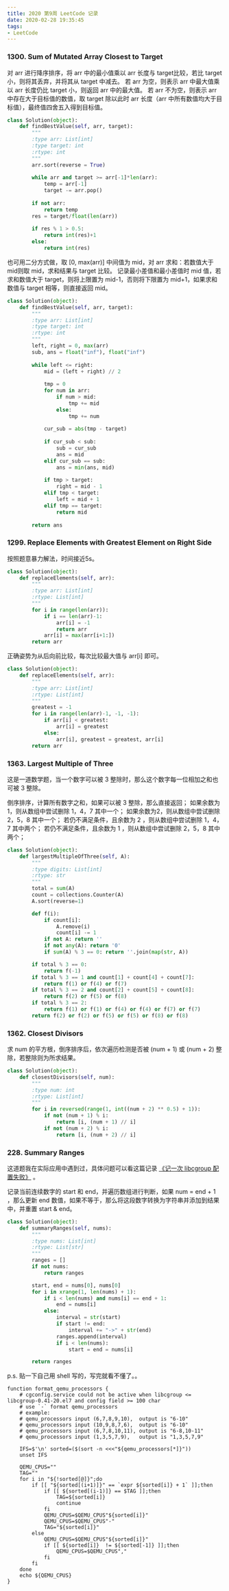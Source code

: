```yaml
---
title: 2020 第9周 LeetCode 记录
date: 2020-02-28 19:35:45
tags:
- LeetCode
---
```



### 1300. Sum of Mutated Array Closest to Target

对 arr 进行降序排序，将 arr 中的最小值乘以 arr 长度与 target比较，若比 target 小，则将其丢弃，并将其从 target 中减去。
若 arr 为空，则表示 arr 中最大值乘以 arr 长度仍比 target 小，则返回 arr 中的最大值。
若 arr 不为空，则表示 arr 中存在大于目标值的数值，取 target 除以此时 arr 长度（arr 中所有数值均大于目标值），最终值四舍五入得到目标值。

```python
class Solution(object):
    def findBestValue(self, arr, target):
        """
        :type arr: List[int]
        :type target: int
        :rtype: int
        """
        arr.sort(reverse = True)
        
        while arr and target >= arr[-1]*len(arr):
            temp = arr[-1]
            target -= arr.pop()
        
        if not arr:
            return temp
        res = target/float(len(arr))
        
        if res % 1 > 0.5:
            return int(res)+1
        else:
            return int(res)
```

也可用二分方式做，取 [0, max(arr)] 中间值为 mid，对 arr 求和：若数值大于 mid则取 mid，求和结果与 target 比较。
记录最小差值和最小差值时 mid 值，若求和数值大于 target，则将上限置为 mid-1，否则将下限置为 mid+1，如果求和数值与 target 相等，则直接返回 mid。


```python
class Solution(object):
    def findBestValue(self, arr, target):
        """
        :type arr: List[int]
        :type target: int
        :rtype: int
        """
        left, right = 0, max(arr)
        sub, ans = float("inf"), float("inf")
        
        while left <= right:
            mid = (left + right) // 2
            
            tmp = 0 
            for num in arr:
                if num > mid:
                    tmp += mid
                else:
                    tmp += num
            
            cur_sub = abs(tmp - target)
 
            if cur_sub < sub:
                sub = cur_sub
                ans = mid
            elif cur_sub == sub:
                ans = min(ans, mid)
 
            if tmp > target:
                right = mid - 1
            elif tmp < target:
                left = mid + 1
            elif tmp == target:
                return mid
                
        return ans
```


### 1299. Replace Elements with Greatest Element on Right Side

按照题意暴力解法，时间接近5s。

```python
class Solution(object):
    def replaceElements(self, arr):
        """
        :type arr: List[int]
        :rtype: List[int]
        """
        for i in range(len(arr)):
            if i == len(arr)-1:
                arr[i] = -1
                return arr
            arr[i] = max(arr[i+1:])
        return arr
```

正确姿势为从后向前比较，每次比较最大值与 arr[i] 即可。

```python
class Solution(object):
    def replaceElements(self, arr):
        """
        :type arr: List[int]
        :rtype: List[int]
        """
        greatest = -1
        for i in range(len(arr)-1, -1, -1):
            if arr[i] < greatest:
                arr[i] = greatest
            else:
                arr[i], greatest = greatest, arr[i]
        return arr
```

### 1363. Largest Multiple of Three

这是一道数学题，当一个数字可以被 3 整除时，那么这个数字每一位相加之和也可被 3 整除。

倒序排序，计算所有数字之和，如果可以被 3 整除，那么直接返回；
如果余数为1，则从数组中尝试删除 1，4，7 其中一个；
如果余数为2，则从数组中尝试删除 2，5，8 其中一个；
若仍不满足条件，且余数为 2 ，则从数组中尝试删除 1，4，7 其中两个；
若仍不满足条件，且余数为 1 ，则从数组中尝试删除 2，5，8 其中两个；

```python
class Solution(object):
    def largestMultipleOfThree(self, A):
        """
        :type digits: List[int]
        :rtype: str
        """
        total = sum(A)
        count = collections.Counter(A)
        A.sort(reverse=1)

        def f(i):
            if count[i]:
                A.remove(i)
                count[i] -= 1
            if not A: return ''
            if not any(A): return '0'
            if sum(A) % 3 == 0: return ''.join(map(str, A))

        if total % 3 == 0:
            return f(-1)
        if total % 3 == 1 and count[1] + count[4] + count[7]:
            return f(1) or f(4) or f(7)
        if total % 3 == 2 and count[2] + count[5] + count[8]:
            return f(2) or f(5) or f(8)
        if total % 3 == 2:
            return f(1) or f(1) or f(4) or f(4) or f(7) or f(7)
        return f(2) or f(2) or f(5) or f(5) or f(8) or f(8)
```


### 1362. Closest Divisors

求 num 的平方根，倒序排序后，依次遍历检测是否被 (num + 1) 或 (num + 2) 整除，若整除则为所求结果。


```python
class Solution(object):
    def closestDivisors(self, num):
        """
        :type num: int
        :rtype: List[int]
        """
        for i in reversed(range(1, int((num + 2) ** 0.5) + 1)):
            if not (num + 1) % i:
                return [i, (num + 1) // i]
            if not (num + 2) % i:
                return [i, (num + 2) // i]
```



### 228. Summary Ranges

这道题我在实际应用中遇到过，具体问题可以看这篇记录 [《记一次 libcgroup 配置失败》](https://zdyxry.github.io/2019/04/11/%E8%AE%B0%E4%B8%80%E6%AC%A1-libcgroup-%E9%85%8D%E7%BD%AE%E5%A4%B1%E8%B4%A5/) 。

记录当前连续数字的 start 和 end，并遍历数组进行判断，如果 num = end + 1 ，那么更新 end 数值，如果不等于，那么将这段数字转换为字符串并添加到结果中，并重置 start & end。


```python
class Solution(object):
    def summaryRanges(self, nums):
        """
        :type nums: List[int]
        :rtype: List[str]
        """
        ranges = []
        if not nums:
            return ranges

        start, end = nums[0], nums[0]
        for i in xrange(1, len(nums) + 1):
            if i < len(nums) and nums[i] == end + 1:
                end = nums[i]
            else:
                interval = str(start)
                if start != end:
                    interval += "->" + str(end)
                ranges.append(interval)
                if i < len(nums):
                    start = end = nums[i]

        return ranges
```

p.s. 贴一下自己用 shell 写的，写完就看不懂了。。

```shell
function format_qemu_processors {
    # cgconfig.service could not be active when libcgroup <= libcgroup-0.41-20.el7 and config field >= 100 char
    # use `-` format qemu_processors
    # example:
    # qemu_processors input (6,7,8,9,10),  output is "6-10"
    # qemu_processors input (10,9,8,7,6),  output is "6-10"
    # qemu_processors input (6,7,8,10,11), output is "6-8,10-11"
    # qemu_processors input (1,3,5,7,9),   output is "1,3,5,7,9"

    IFS=$'\n' sorted=($(sort -n <<<"${qemu_processors[*]}"))
    unset IFS

    QEMU_CPUS=""
    TAG=""
    for i in "${!sorted[@]}";do
        if [[ "${sorted[(i+1)]}" == `expr ${sorted[i]} + 1` ]];then
            if [[ ${sorted[(i-1)]} == $TAG ]];then
                TAG=${sorted[i]}
                continue
            fi
            QEMU_CPUS=$QEMU_CPUS"${sorted[i]}"
            QEMU_CPUS=$QEMU_CPUS"-"
            TAG="${sorted[i]}"
        else
            QEMU_CPUS=$QEMU_CPUS"${sorted[i]}"
            if [[ ${sorted[i]}  != ${sorted[-1]} ]];then
                QEMU_CPUS=$QEMU_CPUS","
            fi
        fi
    done
    echo ${QEMU_CPUS}
}
```